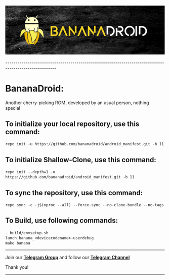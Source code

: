 <p align="center">
<img src="https://github.com/bananadroid/docs/blob/master/bananadroid_banner.png?raw=true" > 
</p>
-------------------------------------------------------------------------------------------------------

BananaDroid:
====================
Another cherry-picking ROM, developed by an usual person, nothing special


To initialize your local repository, use this command:
-----------------------------------------------------

    repo init -u https://github.com/bananadroid/android_manifest.git -b 11

To initialize Shallow-Clone, use this command:
---------------------------------------------

    repo init --depth=1 -u https://github.com/bananadroid/android_manifest.git -b 11

To sync the repository, use this command:
-----------------------------------------

    repo sync -c -j$(nproc --all) --force-sync --no-clone-bundle --no-tags

To Build, use following commands:
---------------------------------
    
    . build/envsetup.sh
    lunch banana_<devicecodename>-userdebug
    make banana

---------------------------------------------------------------------------------------------------------

Join our [**Telegram Group**](https://t.me/bananadroid) and follow our [**Telegram Channel**](https://t.me/bananadroidchannel)

Thank you!

---------------------------------------------------------------------------------------------------------
